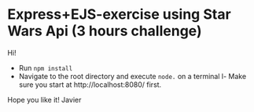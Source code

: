 # Express+EJS-exercise using Star Wars Api (3 hours challenge)

Hi!

- Run `npm install`
- Navigate to the root directory and execute `node.` on a terminal
l- Make sure you start at http://localhost:8080/ first.

Hope you like it!
Javier
